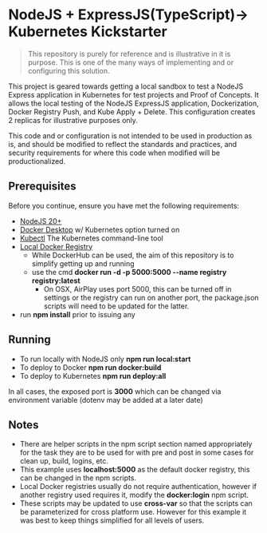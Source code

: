 # NodeJS + ExpressJS(TypeScript)-> Kubernetes Kickstarter

> This repository is purely for reference and is illustrative in it is purpose. This is one of the many ways of implementing and or configuring this solution. 

This project is geared towards getting a local sandbox to test a NodeJS Express application in Kubernetes for test projects and Proof of Concepts. It allows the local testing of the NodeJS ExpressJS application, Dockerization, Docker Registry Push, and Kube Apply + Delete. This configuration creates 2 replicas for illustrative purposes only.

This code and or configuration is not intended to be used in production as is, and should be modified to reflect the standards and practices, and security requirements for where this code when modified will be productionalized.


## Prerequisites

Before you continue, ensure you have met the following requirements:

* [NodeJS 20+](https://nodejs.org/en/blog/release/v20.9.0)
* [Docker Desktop](https://www.docker.com/products/docker-desktop/) w/ Kubernetes option turned on
* [Kubectl](https://kubernetes.io/docs/tasks/tools/) The Kubernetes command-line tool
* [Local Docker Registry](https://www.docker.com/blog/how-to-use-your-own-registry-2/)
    * While DockerHub can be used, the aim of this repository is to simplify getting up and running
    * use the cmd **docker run -d -p 5000:5000 --name registry registry:latest**
        * On OSX, AirPlay uses port 5000, this can be turned off in settings or the registry can run on another port, the package.json scripts will need to be updated for the latter.
* run **npm install** prior to issuing any 

## Running

* To run locally with NodeJS only **npm run local:start**
* To deploy to Docker **npm run docker:build**
* To deploy to Kubernetes **npm run deploy:all**

In all cases, the exposed port is **3000** which can be changed via environment variable (dotenv may be added at a later date)


## Notes

* There are helper scripts in the npm script section named appropriately for the task they are to be used for with pre and post in some cases for clean up, build, logins, etc.
* This example uses **localhost:5000** as the default docker registry, this can be changed in the npm scripts.
* Local Docker registries usually do not require authentication, however if another registry used requires it, modify the **docker:login** npm script.
* These scripts may be updated to use **cross-var** so that the scripts can be parameterized for cross platform use. However for this example it was best to keep things simplified for all levels of users.